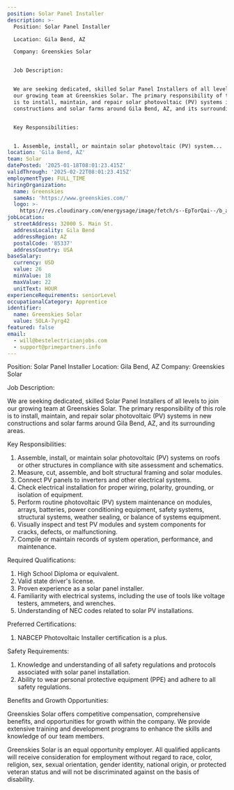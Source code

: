 ```yaml
---
position: Solar Panel Installer
description: >-
  Position: Solar Panel Installer

  Location: Gila Bend, AZ

  Company: Greenskies Solar


  Job Description:


  We are seeking dedicated, skilled Solar Panel Installers of all levels to join
  our growing team at Greenskies Solar. The primary responsibility of this role
  is to install, maintain, and repair solar photovoltaic (PV) systems in new
  constructions and solar farms around Gila Bend, AZ, and its surrounding areas.


  Key Responsibilities:


  1. Assemble, install, or maintain solar photovoltaic (PV) system...
location: 'Gila Bend, AZ'
team: Solar
datePosted: '2025-01-18T08:01:23.415Z'
validThrough: '2025-02-22T08:01:23.415Z'
employmentType: FULL_TIME
hiringOrganization:
  name: Greenskies
  sameAs: 'https://www.greenskies.com/'
  logo: >-
    https://res.cloudinary.com/energysage/image/fetch/s--EpTorQai--/b_auto,c_pad,f_auto,h_200,q_auto,w_200/https://es-media-prod.s3.amazonaws.com/media/supplier/logo/source/Greenskies_Clean_Focus_Company.jpg
jobLocation:
  streetAddress: 32000 S. Main St.
  addressLocality: Gila Bend
  addressRegion: AZ
  postalCode: '85337'
  addressCountry: USA
baseSalary:
  currency: USD
  value: 26
  minValue: 18
  maxValue: 22
  unitText: HOUR
experienceRequirements: seniorLevel
occupationalCategory: Apprentice
identifier:
  name: Greenskies Solar
  value: SOLA-7yrg42
featured: false
email:
  - will@bestelectricianjobs.com
  - support@primepartners.info
---
```




Position: Solar Panel Installer
Location: Gila Bend, AZ
Company: Greenskies Solar

Job Description:

We are seeking dedicated, skilled Solar Panel Installers of all levels to join our growing team at Greenskies Solar. The primary responsibility of this role is to install, maintain, and repair solar photovoltaic (PV) systems in new constructions and solar farms around Gila Bend, AZ, and its surrounding areas.

Key Responsibilities:

1. Assemble, install, or maintain solar photovoltaic (PV) systems on roofs or other structures in compliance with site assessment and schematics.
2. Measure, cut, assemble, and bolt structural framing and solar modules.
3. Connect PV panels to inverters and other electrical systems.
4. Check electrical installation for proper wiring, polarity, grounding, or isolation of equipment.
5. Perform routine photovoltaic (PV) system maintenance on modules, arrays, batteries, power conditioning equipment, safety systems, structural systems, weather sealing, or balance of systems equipment.
6. Visually inspect and test PV modules and system components for cracks, defects, or malfunctioning.
7. Compile or maintain records of system operation, performance, and maintenance.

Required Qualifications:

1. High School Diploma or equivalent.
2. Valid state driver's license.
3. Proven experience as a solar panel installer.
4. Familiarity with electrical systems, including the use of tools like voltage testers, ammeters, and wrenches.
5. Understanding of NEC codes related to solar PV installations.

Preferred Certifications:

1. NABCEP Photovoltaic Installer certification is a plus.

Safety Requirements:

1. Knowledge and understanding of all safety regulations and protocols associated with solar panel installation.
2. Ability to wear personal protective equipment (PPE) and adhere to all safety regulations.

Benefits and Growth Opportunities:

Greenskies Solar offers competitive compensation, comprehensive benefits, and opportunities for growth within the company. We provide extensive training and development programs to enhance the skills and knowledge of our team members. 

Greenskies Solar is an equal opportunity employer. All qualified applicants will receive consideration for employment without regard to race, color, religion, sex, sexual orientation, gender identity, national origin, or protected veteran status and will not be discriminated against on the basis of disability.
